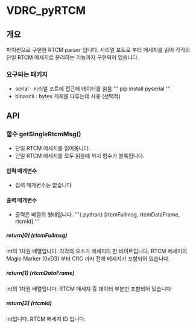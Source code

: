 # VDRC_pyRTCM

## 개요
파이썬으로 구현한 RTCM parser 입니다.
시리얼 포트로 부터 메세지를 읽어 각각의 단일 RTCM 메세지로 분리하는 기능까지 구현되어 있습니다.

### 요구되는 패키지
* serial : 시리얼 포트에 접근해 데이터를 읽음
    '''
    pip install pyserial
    '''
* binascii : bytes 개체를 다루는데 사용 (선택적)
 
## API
### 함수 getSingleRtcmMsg()
+ 단일 RTCM 메세지를 읽어옵니다.
+ 단일 RTCM 메세지를 모두 읽을때 까지 함수가 블록됩니다.
    
#### 입력 매개변수
+ 입력 매개변수는 없습니다

#### 출력 매개변수
+ 출력은 배열의 형태입니다.
'''{.python}
[rtcmFullmsg, rtcmDataFrame, rtcmId]
'''
##### return[0] (rtcmFullmsg)
int의 1차원 배열입니다. 각각의 요소가 메세지의 한 바이트입니다. RTCM 메세지의 Magic Marker (0xD3) 부터 CRC 까지 전체 메세지가 포함되어 있습니다. 
##### return[1] (rtcmDataFrame)
int의 1차원 배열입니다. RTCM 메세지 중 데이터 부분만 포함되어 있습니다
##### return[2] (rtcmId)
int입니다. RTCM 메세지 ID 입니다.